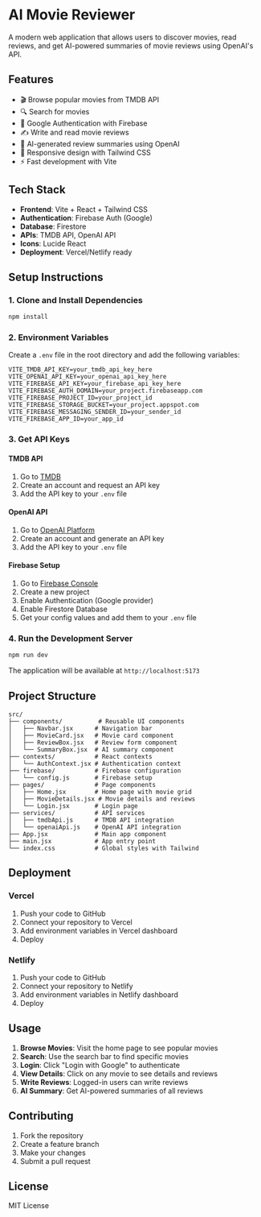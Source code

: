 # AI Movie Reviewer

A modern web application that allows users to discover movies, read reviews, and get AI-powered summaries of movie reviews using OpenAI's API.

## Features

- 🎬 Browse popular movies from TMDB API
- 🔍 Search for movies
- 🔐 Google Authentication with Firebase
- ✍️ Write and read movie reviews
- 🤖 AI-generated review summaries using OpenAI
- 📱 Responsive design with Tailwind CSS
- ⚡ Fast development with Vite

## Tech Stack

- **Frontend**: Vite + React + Tailwind CSS
- **Authentication**: Firebase Auth (Google)
- **Database**: Firestore
- **APIs**: TMDB API, OpenAI API
- **Icons**: Lucide React
- **Deployment**: Vercel/Netlify ready

## Setup Instructions

### 1. Clone and Install Dependencies

```bash
npm install
```

### 2. Environment Variables

Create a `.env` file in the root directory and add the following variables:

```env
VITE_TMDB_API_KEY=your_tmdb_api_key_here
VITE_OPENAI_API_KEY=your_openai_api_key_here
VITE_FIREBASE_API_KEY=your_firebase_api_key_here
VITE_FIREBASE_AUTH_DOMAIN=your_project.firebaseapp.com
VITE_FIREBASE_PROJECT_ID=your_project_id
VITE_FIREBASE_STORAGE_BUCKET=your_project.appspot.com
VITE_FIREBASE_MESSAGING_SENDER_ID=your_sender_id
VITE_FIREBASE_APP_ID=your_app_id
```

### 3. Get API Keys

#### TMDB API
1. Go to [TMDB](https://www.themoviedb.org/settings/api)
2. Create an account and request an API key
3. Add the API key to your `.env` file

#### OpenAI API
1. Go to [OpenAI Platform](https://platform.openai.com/api-keys)
2. Create an account and generate an API key
3. Add the API key to your `.env` file

#### Firebase Setup
1. Go to [Firebase Console](https://console.firebase.google.com/)
2. Create a new project
3. Enable Authentication (Google provider)
4. Enable Firestore Database
5. Get your config values and add them to your `.env` file

### 4. Run the Development Server

```bash
npm run dev
```

The application will be available at `http://localhost:5173`

## Project Structure

```
src/
├── components/          # Reusable UI components
│   ├── Navbar.jsx      # Navigation bar
│   ├── MovieCard.jsx   # Movie card component
│   ├── ReviewBox.jsx   # Review form component
│   └── SummaryBox.jsx  # AI summary component
├── contexts/           # React contexts
│   └── AuthContext.jsx # Authentication context
├── firebase/           # Firebase configuration
│   └── config.js       # Firebase setup
├── pages/              # Page components
│   ├── Home.jsx        # Home page with movie grid
│   ├── MovieDetails.jsx # Movie details and reviews
│   └── Login.jsx       # Login page
├── services/           # API services
│   ├── tmdbApi.js      # TMDB API integration
│   └── openaiApi.js    # OpenAI API integration
├── App.jsx             # Main app component
├── main.jsx            # App entry point
└── index.css           # Global styles with Tailwind
```

## Deployment

### Vercel
1. Push your code to GitHub
2. Connect your repository to Vercel
3. Add environment variables in Vercel dashboard
4. Deploy

### Netlify
1. Push your code to GitHub
2. Connect your repository to Netlify
3. Add environment variables in Netlify dashboard
4. Deploy

## Usage

1. **Browse Movies**: Visit the home page to see popular movies
2. **Search**: Use the search bar to find specific movies
3. **Login**: Click "Login with Google" to authenticate
4. **View Details**: Click on any movie to see details and reviews
5. **Write Reviews**: Logged-in users can write reviews
6. **AI Summary**: Get AI-powered summaries of all reviews

## Contributing

1. Fork the repository
2. Create a feature branch
3. Make your changes
4. Submit a pull request

## License

MIT License